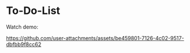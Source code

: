 # To-Do-List

Watch demo:

https://github.com/user-attachments/assets/be459801-7126-4c02-9517-dbfbb9f8cc62

